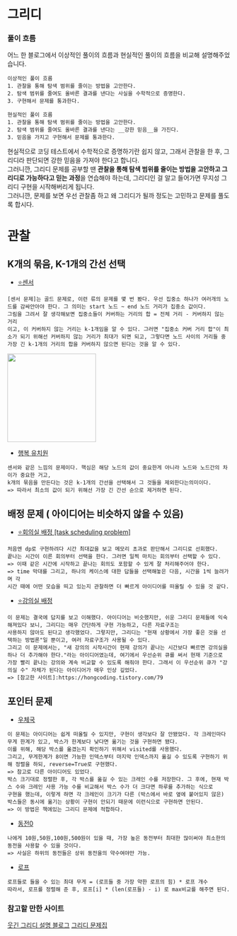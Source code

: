 # 그리디
### 풀이 흐름
어느 한 블로그에서 이상적인 풀이의 흐름과 현실적인 풀이의 흐름을 비교해 설명해주었습니다.
```
이상적인 풀이 흐름
1. 관찰을 통해 탐색 범위를 줄이는 방법을 고안한다.
2. 탐색 범위를 줄여도 올바른 결과를 낸다는 사실을 수학적으로 증명한다.
3. 구현해서 문제를 통과한다.
```
```
현실적인 풀이 흐름
1. 관찰을 통해 탐색 범위를 줄이는 방법을 고안한다.
2. 탐색 범위를 줄여도 올바른 결과를 낸다는 __강한 믿음__을 가진다.
3. 믿음을 가지고 구현해서 문제를 통과한다.
```
현실적으로 코딩 테스트에서 수학적으로 증명하기란 쉽지 않고, 그래서 관찰을 한 후, 그리디라 판단되면 강한 믿음을 가져야 한다고 합니다.  
그러니깐, 그리디 문제를 공부할 땐 **관찰을 통해 탐색 범위를 줄이는 방법을 고안하고 그리디로 가능하다고 믿는 과정**을 연습해야 하는데, 그리디인 걸 알고 들어가면 무지성 그리디 구현을 시작해버리게 됩니다.  
그러니깐, 문제를 보면 우선 관찰좀 하고 왜 그리디가 될까 정도는 고민하고 문제를 풀도록 합시다.

# 관찰
## K개의 묶음, K-1개의 간선 선택
- [⭐센서](https://github.com/dbwp031/YujeCodingTest/blob/main/%EA%B7%B8%EB%A6%AC%EB%94%94/baek_2212.py)
```
[센서 문제]는 골드 문제로, 이런 류의 문제를 몇 번 봤다. 우선 집중소 하나가 여러개의 노드를 감싸안아야 한다. 그 의미는 start 노드 ~ end 노드 거리가 집중소 값이다.  
그림을 그려서 잘 생각해보면 집중소들이 커버하는 거리의 합 = 전체 거리 - 커버하지 않는 거리
이고, 이 커버하지 않는 거리는 k-1개임을 알 수 있다. 그러면 "집중소 커버 거리 합"이 최소가 되기 위해선 커버하지 않는 거리가 최대가 되면 되고, 그렇다면 노드 사이의 거리들 중
가장 긴 k-1개의 거리의 합을 커버하지 않으면 된다는 것을 알 수 있다. 
```
<img src="https://user-images.githubusercontent.com/65337423/169980607-18b7f814-d816-405d-a5df-8453680fab86.png" height="200">

- [행복 유치원](https://github.com/dbwp031/YujeCodingTest/blob/main/%EA%B7%B8%EB%A6%AC%EB%94%94/baek_13164.py)
```
센서와 같은 느낌의 문제이다. 핵심은 해당 노드의 값이 중요한게 아니라 노드와 노드간의 차이가 중요한 거고,
k개의 묶음을 만든다는 것은 k-1개의 간선을 선택해서 그 것들을 제외한다는의미이다.
=> 따라서 최소의 값이 되기 위해선 가장 긴 간선 순으로 제거하면 된다.
```

## 배정 문제 ( 아이디어는 비슷하지 않을 수 있음)
- [⭐회의실 배정 [task scheduling problem]](https://github.com/dbwp031/YujeCodingTest/blob/main/%EA%B7%B8%EB%A6%AC%EB%94%94/baek_1931.py)
```
처음엔 dp로 구현하려다 시간 최대값을 보고 메모리 초과로 판단해서 그리디로 선회했다.
끝나는 시간이 이른 회의부터 선택을 한다. 그러면 일찍 마치는 회의부터 선택할 수 있다.
=> 이때 같은 시간에 시작하고 끝나는 회의도 포함할 수 있게 잘 처리해주어야 한다.
=> time 막대를 그리고, 하나의 케이스에 대한 답들을 선택해놓은 다음, 시간을 1씩 늘려가며 각 
시간 때에 어떤 모습을 띄고 있는지 관찰하면 더 빠르게 아이디어를 떠올릴 수 있을 것 같다.
```
- [⭐강의실 배정](https://github.com/dbwp031/YujeCodingTest/blob/main/%EA%B7%B8%EB%A6%AC%EB%94%94/baek_11000.py)
```
이 문제는 결국에 답지를 보고 이해했다. 아이디어는 비슷했지만, 쉬운 그리디 문제들에 익숙해져있다 보니, 그리디는 매우 간단하게 구현 가능하고, 다른 자료구조는
사용하지 않아도 된다고 생각했었다. 그렇지만, 그리디는 "현재 상황에서 가장 좋은 것을 선택하는 방법론"일 뿐이고, 여러 자료구조가 사용될 수 있다.
그리고 이 문제에서는, "새 강의의 시작시간이 현재 강의가 끝나는 시간보다 빠르면 강의실을 하나 더 추가해야 한다."라는 아이디어였는데, 여기에서 우선순위 큐를 써서 현재 기준으로
가장 빨리 끝나는 강의와 계속 비교할 수 있도록 해줘야 한다. 그래서 이 우선순위 큐가 "강의실 수" 자체가 된다는 아이디어가 매우 인상 깊었다.
=> [참고한 사이트]:https://hongcoding.tistory.com/79
```
## 포인터 문제
- [우체국](https://github.com/dbwp031/YujeCodingTest/blob/main/%EA%B7%B8%EB%A6%AC%EB%94%94/baek_1092.py)
```
이 문제는 아이디어는 쉽게 떠올릴 수 있지만, 구현이 생각보다 잘 안됐었다. 각 크레인마다 무게 한계가 있고, 박스가 한계보다 낮다면 옮기는 것을 구현하면 됐다.
이를 위해, 해당 박스를 옮겼는지 확인하기 위해서 visited를 사용했다.
그리고, 무게한계가 8이면 가능한 인덱스부터 마지막 인덱스까지 옮길 수 있도록 구현하기 위해 정렬을 하되, reverse=True로 구현했다.
=> 참고로 다른 아이디어도 있었다.
박스 크기대로 정렬한 후, 각 박스를 옮길 수 있는 크레인 수를 저장한다. 그 후에, 현재 박스 수와 크레인 사용 가능 수를 비교해서 박스 수가 더 크다면 하루를 추가하는 식으로
구현을 했는데, 이렇게 하면 각 크레인이 크기가 다른 (박스에서 바로 옆에 붙어있지 않은) 박스들은 동시에 옮기는 상황이 구현이 안되기 때문에 이런식으로 구현하면 안된다.
=> 이 방법은 책에있는 그리디 문제에 적합하다.
```

- [동전0](https://github.com/dbwp031/YujeCodingTest/blob/main/%EA%B7%B8%EB%A6%AC%EB%94%94/baek_11047.py)
```
나에게 10원,50원,100원,500원이 있을 때, 가장 높은 동전부터 최대한 많이써야 최소한의 동전을 사용할 수 있을 것이다.
=> 사실은 하위의 동전들은 상위 동전을의 약수여야만 가능.
```

- [로프](https://github.com/dbwp031/YujeCodingTest/blob/main/%EA%B7%B8%EB%A6%AC%EB%94%94/baek_2217.py)
```
로프들로 들을 수 있는 최대 무게 = (로프들 중 가장 약한 로프의 힘) * 로프 개수
따라서, 로프를 정렬해 준 후, 로프[i] * (len(로프들) - i) 로 max비교를 해주면 된다.
```
### 참고할 만한 사이트
[웃긴 그리디 설명 블로그](https://blog.encrypted.gg/975?category=773649)
[그리디 문제집](https://www.acmicpc.net/workbook/view/4380)
